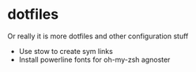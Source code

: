 # dotfiles

Or really it is more dotfiles and other configuration stuff 

  * Use stow to create sym links
  * Install powerline fonts for oh-my-zsh agnoster

